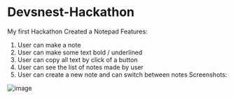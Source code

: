 # Devsnest-Hackathon
My first Hackathon 
Created a Notepad
Features: 
1. User can make a note
2. User can make some text bold / underlined
3. User can copy all text by click of a button
4. User can see the list of notes made by user
5. User can create a new note and can switch between notes
Screenshots:


![image](https://user-images.githubusercontent.com/77388132/192341261-8dbd762b-22c0-4422-b61b-221dfed515d0.png)

